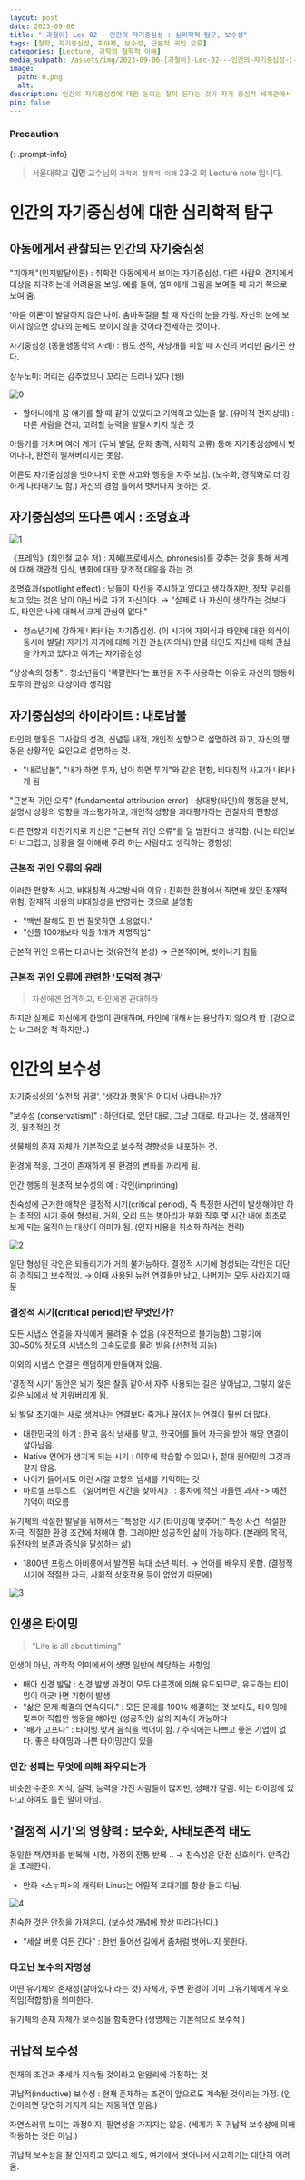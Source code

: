 ```yaml
---
layout: post
date: 2023-09-06
title: "[과철이] Lec 02 - 인간의 자기중심성 : 심리학적 탐구, 보수성"
tags: [철학, 자기중심성, 피아제, 보수성, 근본적 귀인 오류]
categories: [Lecture, 과학의 철학적 이해]
media_subpath: /assets/img/2023-09-06-[과철이]-Lec-02---인간의-자기중심성-:-심리학적-탐구,-보수성.md
image:
  path: 0.png
  alt:  
description: 인간의 자기중심성에 대한 논의는 철이 든다는 것이 자기 중심적 세계관에서 벗어나 상대화된 시각을 갖는 것을 의미한다고 설명한다. 철이 든다는 것은 자신이 세계의 유일한 목적이 아님을 깨닫고, 객관적 사고를 통해 현실을 이해하는 과정이다. 현실의 벽에 직면하면서 자기중심성이 깨지고, 다양한 문화적 경험이 이후 삶에 큰 영향을 미친다. 궁극적으로, 객관적 인식을 추구하고 창조적 대응 능력을 기르는 것이 목표이다.
pin: false
---
```



### Precaution


{: .prompt-info}


> 서울대학교 **김영** 교수님의 `과학의 철학적 이해` 23-2 의 Lecture note 입니다. 


# 인간의 자기중심성에 대한 심리학적 탐구


## 아동에게서 관찰되는 인간의 자기중심성


"피아제"(인지발달이론) : 취학전 아동에게서 보이는 자기중심성. 다른 사람의 견지에서 대상을 지각하는데 어려움을 보임. 예를 들어, 엄마에게 그림을 보여줄 때 자기 쪽으로 보여 줌.


'마음 이론'이 발달하지 않은 나이. 숨바꼭질을 할 때 자신의 눈을 가림. 자신의 눈에 보이지 않으면 상대의 눈에도 보이지 않을 것이라 전제하는 것이다.


자기중심성 (동물행동학의 사례) : 꿩도 천적, 사냥개를 피할 때 자신의 머리만 숨기곤 한다. 


장두노미: 머리는 감추었으나 꼬리는 드러나 있다 (꿩)


![0](/0.png)

- 할머니에게 꿈 얘기를 할 때 같이 있었다고 기억하고 있는줄 앎. (유아적 전지상태) : 다른 사람을 견지, 고려할 능력을 발달시키지 않은 것

아동기를 거치며 여러 계기 (두뇌 발달, 문화 충격, 사회적 교류) 통해 자기중심성에서 벗어나나, 완전히 떨쳐버리지는 못함.


어른도 자기중심성을 벗어나지 못한 사고와 행동을 자주 보임. (보수화, 경직화로 더 강하게 나타내기도 함.) 자신의 경험 틀에서 벗어나지 못하는 것.


## 자기중심성의 또다른 예시 : 조명효과


![1](/1.png)


《프레임》(최인철 교수 저) : 지혜(프로네시스, phronesis)를 갖추는 것을 통해 세계에 대해 객관적 인식, 변화에 대한 창조적 대응을 하는 것.


조명효과(spotlight effect) : 남들이 자신을 주시하고 있다고 생각하지만, 정작 우리를 보고 있는 것은 남이 아닌 바로 자기 자신이다.  → "실제로 나 자신이 생각하는 것보다도, 타인은 나에 대해서 크게 관심이 없다."

- 청소년기에 강하게 나타나는 자기중심성. (이 시기에 자의식과 타인에 대한 의식이 동시에 발달) 자기가 자기에 대해 가진 관심(자의식) 만큼 타인도 자신에 대해 관심을 가지고 있다고 여기는 자기중심성.

"상상속의 청중" : 청소년들이 '쪽팔린다'는 표현을 자주 사용하는 이유도 자신의 행동이 모두의 관심의 대상이라 생각함


## 자기중심성의 하이라이트 : 내로남불


타인의 행동은 그사람의 성격, 신념등 내적, 개인적 셩향으로 설명하려 하고, 자신의 행동은 상황적인 요인으로 설명하는 것.

- "내로남불", "내가 하면 투자, 남이 하면 투기"와 같은 편향, 비대칭적 사고가 나타나게 됨

"근본적 귀인 오류" (fundamental attribution error) : 상대방(타인)의 행동을 분석, 설명시 상황의 영향을 과소평가하고, 개인적 성향을 과대평가하는 관찰자의 편향성


다른 편향과 마찬가지로 자신은 "근본적 귀인 오류"를 덜 범한다고 생각함. (나는 타인보다 너그럽고, 상황을 잘 이해해 주려 하는 사람라고 생각하는 경향성)


### 근본적 귀인 오류의 유래


이러한 편향적 사고, 비대칭적 사고방식의 이유 : 진화한 환경에서 직면해 왔던 잠재적 위험, 잠재적 비용의 비대칭성을 반영하는 것으로 설명함

- "백번 잘해도 한 번 잘못하면 소용없다."
- "선플 100개보다 악플 1개가 치명적임"

근본적 귀인 오류는 타고나는 것(유전적 본성) → 근본적이며, 벗어나기 힘듦


### 근본적 귀인 오류에 관련한 '도덕적 경구'


> 자신에겐 엄격하고, 타인에겐 관대하라


하지만 실제로 자신에게 한없이 관대하며, 타인에 대해서는 용납하지 않으려 함. (겉으로는 너그러운 척 하지만..)


# 인간의 보수성


자기중심성의 '실천적 귀결', '생각과 행동'은 어디서 나타나는가?


"보수성 (conservatism)" : 하던대로, 있던 대로, 그냥 그대로. 타고나는 것, 생래적인 것, 원초적인 것


생물체의 존재 자체가 기본적으로 보수적 경향성을 내포하는 것.


환경에 적응, 그것이 존재하게 된 환경의 변화를 꺼리게 됨.


인간 행동의 원초적 보수성의 예 : 각인(imprinting)


친숙성에 근거한 애착은 결정적 시기(critical period), 즉 특정한 사건이 발생해야만 하는 최적의 시기 중에 형성됨. 거위, 오리 또는 병아리가 부화 직후 몇 시간 내에 최초로 보게 되는 움직이는 대상이 어미가 됨. (인지 비용을 최소화 하려는 전략)


![2](/2.png)


일단 형성된 각인은 되돌리기가 거의 불가능하다. 결정적 시기에 형성되는 각인은 대단히 경직되고 보수적임. → 이때 사용된 뉴런 연결들만 남고, 나머지는 모두 사라지기 때문


### 결정적 시기(critical period)란 무엇인가?


모든 시냅스 연결을 자식에게 물려줄 수 없음 (유전적으로 불가능함)
그렇기에 30~50% 정도의 시냅스의 고속도로를 물려 받음 (선천적 지능)


이외의 시냅스 연결은 랜덤하게 만들어져 있음. 


'결정적 시기' 동안은 뇌가 젖은 찰흙 같아서 자주 사용되는 길은 살아남고, 그렇지 않은 길은 뇌에서 싹 지워버리게 됨. 


뇌 발달 초기에는 새로 생겨나는 연결보다 죽거나 끊어지는 연결이 훨씬 더 많다.

- 대한민국의 아기 : 한국 음식 냄새를 맡고, 한국어를 들어 자극을 받아 해당 연결이 살아남음.
- Native 언어가 생기게 되는 시기 : 이후에 학습할 수 있으나, 절대 원어민의 그것과 같지 않음.
- 나이가 들어서도 어린 시절 고향의 냄새를 기억하는 것
- 마르셀 프루스트 《잃어버린 시간을 찾아서》 : 홍차에 적신 마들렌 과자 -> 예전 기억이 떠오름

유기체의 적절한 발달을 위해서는 "특정한 시기(타이밍에 맞추어)"  특정 사건, 적절한 자극, 적절한 환경 조건에 처해야 함. 그래야만 성공적인 삶이 가능하다. (본래의 목적, 유전자의 보존과 증식을 달성하는 삶)

- 1800년 프랑스 아비롱에서 발견된 늑대 소년 빅터. → 언어를 배우지 못함. (결정적 시기에 적절한 자극, 사회적 상호작용 등이 없었기 때문에)

![3](/3.png)


## 인생은 타이밍


> "Life is all about timing"


인생이 아닌, 과학적 의미에서의 생명 일반에 해당하는 사항임. 

- 배아 신경 발달 : 신경 발생 과정이 모두 다른것에 의해 유도되므로, 유도하는 타이밍이 어긋나면 기형이 발생
- "삶은 문제 해결의 연속이다." : 모든 문제를 100% 해결하는 것 보다도, 타이밍에 맞추어 적합한 행동을 해야만 (성공적인) 삶의 지속이 가능하다
- "배가 고프다" : 타이밍 맞게 음식을 먹어야 함. / 주식에는 나쁘고 좋은 기업이 없다. 좋은 타이밍과 나쁜 타이밍만이 있을

### 인간 성패는 무엇에 의해 좌우되는가


비슷한 수준의 지식, 실력, 능력을 가진 사람들이 많지만, 성패가 갈림. 이는 타이밍에 있다고 하여도 틀린 말이 아님.


## '결정적 시기'의 영향력 : 보수화, 사태보존적 태도


동일한 책/영화를 반복해 시청, 가정의 전통 반복 .. → 친숙성은 안전 신호이다. 만족감을 초래한다.

- 만화 <스누피>의 캐릭터 Linus는 어릴적 포대기를 항상 들고 다님.

![4](/4.png)


친숙한 것은 안정을 가져온다. (보수성 개념에 항상 따라다닌다.)

- "세살 버릇 여든 간다" : 한번 들어선 길에서 좀처럼 벗어나지 못한다.

### 타고난 보수의 자명성


어떤 유기체의 존재성(살아있다 라는 것) 자체가, 주변 환경이 이미 그유기체에게 우호적임(적합함)을 의미한다.


유기체의 존재 자체가 보수성을 함축한다 (생명체는 기본적으로 보수적.)


## 귀납적 보수성


현재의 조건과 추세가 지속될 것이라고 암암리에 가정하는 것


귀납적(inductive) 보수성 : 현재 존재하는 조건이 앞으로도 계속될 것이라는 가정. (인간이라면 당연히 가지게 되는 자동적인 믿음.)


자연스러워 보이는 과정이지, 필연성을 가지지는 않음. (세계가 꼭 귀납적 보수성에 의해 작동하는 것은 아님.)


귀납적 보수성을 잘 인지하고 있다고 해도, 여기에서 벗어나서 사고하기는 대단히 어려움.



<script>
  window.MathJax = {
    tex: {
      macros: {
        R: "\\mathbb{R}",
        N: "\\mathbb{N}",
        Z: "\\mathbb{Z}",
        Q: "\\mathbb{Q}",
        C: "\\mathbb{C}",
        proj: "\\operatorname{proj}",
        rank: "\\operatorname{rank}",
        im: "\\operatorname{im}",
        dom: "\\operatorname{dom}",
        codom: "\\operatorname{codom}",
        argmax: "\\operatorname*{arg\,max}",
        argmin: "\\operatorname*{arg\,min}",
        "\{": "\\lbrace",
        "\}": "\\rbrace",
        sub: "\\subset",
        sup: "\\supset",
        sube: "\\subseteq",
        supe: "\\supseteq"
      },
      tags: "ams",
      strict: false, 
      inlineMath: [["$", "$"], ["\\(", "\\)"]],
      displayMath: [["$$", "$$"], ["\\[", "\\]"]]
    },
    options: {
      skipHtmlTags: ["script", "noscript", "style", "textarea", "pre"]
    }
  };
</script>
<script async src="https://cdn.jsdelivr.net/npm/mathjax@3/es5/tex-mml-chtml.js"></script>
